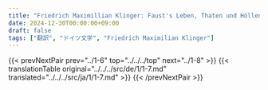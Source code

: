 ```yaml
---
title: "Friedrich Maximillian Klinger: Faust's Leben, Thaten und Höllenfahrt (1799) - 第一巻 第七章"
date: 2024-12-30T00:00:00+09:00
draft: false
tags: ["翻訳", "ドイツ文学", "Friedrich Maximilian Klinger"]
---
```


{{< prevNextPair prev="../1-6" top="../../../top" next="../1-8" >}}
{{< translationTable original="../../../src/de/1/1-7.md" translated="../../../src/ja/1/1-7.md" >}}
{{< /prevNextPair >}}